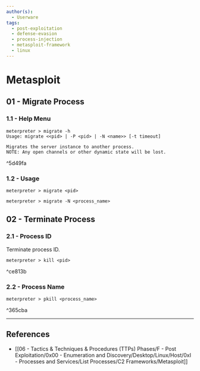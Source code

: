 ```yaml
---
author(s):
  - Userware
tags:
  - post-exploitation
  - defense-evasion
  - process-injection
  - metasploit-framework
  - linux
---
```

# Metasploit

## 01 - Migrate Process

### 1.1 - Help Menu

```
meterpreter > migrate -h
Usage: migrate <<pid> | -P <pid> | -N <name>> [-t timeout]

Migrates the server instance to another process.
NOTE: Any open channels or other dynamic state will be lost.
```

^5d49fa

### 1.2 - Usage

```
meterpreter > migrate <pid>

meterpreter > migrate -N <process_name>
```

## 02 - Terminate Process

### 2.1 - Process ID

Terminate process ID.

```
meterpreter > kill <pid>
```

^ce813b

### 2.2 - Process Name

```
meterpreter > pkill <process_name>
```

^365cba

---
## References

- [[06 - Tactics & Techniques & Procedures (TTPs) Phases/F - Post Exploitation/0x00 - Enumeration and Discovery/Desktop/Linux/Host/0xI - Processes and Services/List Processes/C2 Frameworks/Metasploit]]